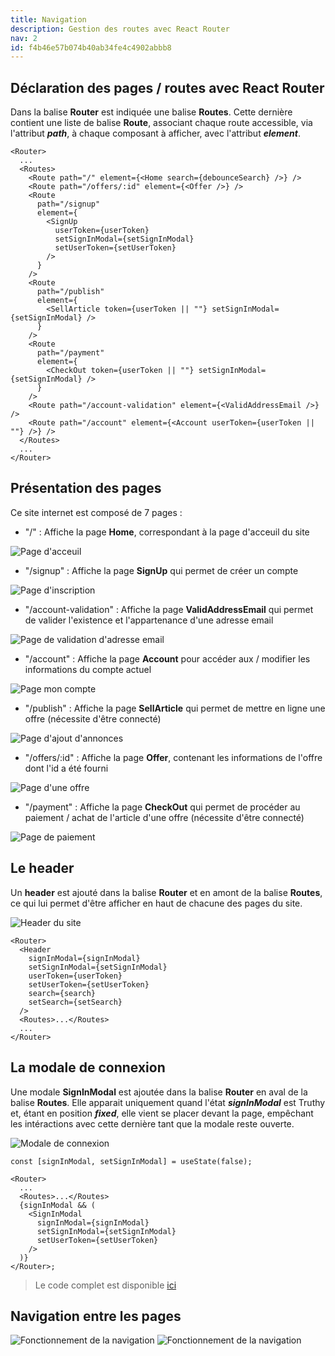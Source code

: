 ```yaml
---
title: Navigation
description: Gestion des routes avec React Router
nav: 2
id: f4b46e57b074b40ab34fe4c4902abbb8
---
```


## Déclaration des pages / routes avec React Router

Dans la balise **Router** est indiquée une balise **Routes**. Cette dernière contient une liste de balise **Route**, associant chaque route accessible, via l'attribut **_path_**, à chaque composant à afficher, avec l'attribut **_element_**.

```tsx
<Router>
  ...
  <Routes>
    <Route path="/" element={<Home search={debounceSearch} />} />
    <Route path="/offers/:id" element={<Offer />} />
    <Route
      path="/signup"
      element={
        <SignUp
          userToken={userToken}
          setSignInModal={setSignInModal}
          setUserToken={setUserToken}
        />
      }
    />
    <Route
      path="/publish"
      element={
        <SellArticle token={userToken || ""} setSignInModal={setSignInModal} />
      }
    />
    <Route
      path="/payment"
      element={
        <CheckOut token={userToken || ""} setSignInModal={setSignInModal} />
      }
    />
    <Route path="/account-validation" element={<ValidAddressEmail />} />
    <Route path="/account" element={<Account userToken={userToken || ""} />} />
  </Routes>
  ...
</Router>
```

## Présentation des pages

Ce site internet est composé de 7 pages :

- "/" : Affiche la page **Home**, correspondant à la page d'acceuil du site

![Page d'acceuil](https://res.cloudinary.com/dwuvdquym/image/upload/v1753902417/vinted/docs/Home_page_uprbwb.png)

- "/signup" : Affiche la page **SignUp** qui permet de créer un compte

![Page d'inscription](https://res.cloudinary.com/dwuvdquym/image/upload/v1753903165/vinted/docs/SignUp_page_u4pl3v.png)

- "/account-validation" : Affiche la page **ValidAddressEmail** qui permet de valider l'existence et l'appartenance d'une adresse email

![Page de validation d'adresse email](https://res.cloudinary.com/dwuvdquym/image/upload/v1753904559/vinted/docs/ValidAddressEmail_page_r6lmzf.png)

- "/account" : Affiche la page **Account** pour accéder aux / modifier les informations du compte actuel

![Page mon compte](https://res.cloudinary.com/dwuvdquym/image/upload/v1753904669/vinted/docs/Account_page_e24vfw.png)

- "/publish" : Affiche la page **SellArticle** qui permet de mettre en ligne une offre (nécessite d'être connecté)

![Page d'ajout d'annonces](https://res.cloudinary.com/dwuvdquym/image/upload/v1753903854/vinted/docs/SellArticle_page_noo2yt.png)

- "/offers/:id" : Affiche la page **Offer**, contenant les informations de l'offre dont l'id a été fourni

![Page d'une offre](https://res.cloudinary.com/dwuvdquym/image/upload/v1753902909/vinted/docs/Offer_page_jvgwsq.png)

- "/payment" : Affiche la page **CheckOut** qui permet de procéder au paiement / achat de l'article d'une offre (nécessite d'être connecté)

![Page de paiement](https://res.cloudinary.com/dwuvdquym/image/upload/v1753904019/vinted/docs/CheckOut_page_hkafdw.png)

## Le header

Un **header** est ajouté dans la balise **Router** et en amont de la balise **Routes**, ce qui lui permet d'être afficher en haut de chacune des pages du site.

![Header du site](https://res.cloudinary.com/dwuvdquym/image/upload/v1753905580/vinted/docs/Header_erpkny.png)

```tsx
<Router>
  <Header
    signInModal={signInModal}
    setSignInModal={setSignInModal}
    userToken={userToken}
    setUserToken={setUserToken}
    search={search}
    setSearch={setSearch}
  />
  <Routes>...</Routes>
  ...
</Router>
```

## La modale de connexion

Une modale **SignInModal** est ajoutée dans la balise **Router** en aval de la balise **Routes**. Elle apparait uniquement quand l'état **_signInModal_** est Truthy et, étant en position **_fixed_**, elle vient se placer devant la page, empêchant les intéractions avec cette dernière tant que la modale reste ouverte.

![Modale de connexion](https://res.cloudinary.com/dwuvdquym/image/upload/v1753906238/vinted/docs/SignInModal_pi0gks.png)

```tsx
const [signInModal, setSignInModal] = useState(false);

<Router>
  ...
  <Routes>...</Routes>
  {signInModal && (
    <SignInModal
      signInModal={signInModal}
      setSignInModal={setSignInModal}
      setUserToken={setUserToken}
    />
  )}
</Router>;
```

> Le code complet est disponible [ici](https://github.com/vlanp/vinted-frontend/blob/acfdf4065f788cd3c284c14d800078ba7905b787/src/App.tsx)

## Navigation entre les pages

<img src="https://res.cloudinary.com/dwuvdquym/image/upload/v1754256413/vinted/docs/vinted-frontend-navigation-dark-fr_p5rbzp.svg" alt="Fonctionnement de la navigation" class="hidden dark:block" />

<img src="https://res.cloudinary.com/dwuvdquym/image/upload/v1754256414/vinted/docs/vinted-frontend-navigation-light-fr_nzgca9.svg" alt="Fonctionnement de la navigation" class="block dark:hidden" />
